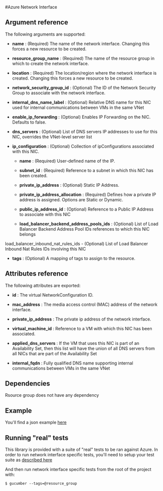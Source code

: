 #Azure Network Interface


## Argument reference

The following arguments are supported:

- **name** : (Required) The name of the network interface. Changing this forces a new resource to be created.

- **resource_group_name** : (Required) The name of the resource group in which to create the network interface.

- **location** : (Required) The location/region where the network interface is created. Changing this forces a new resource to be created.

- **network_security_group_id** : (Optional) The ID of the Network Security Group to associate with the network interface.

- **internal_dns_name_label** : (Optional) Relative DNS name for this NIC used for internal communications between VMs in the same VNet

- **enable_ip_forwarding** : (Optional) Enables IP Forwarding on the NIC. Defaults to false.

- **dns_servers** : (Optional) List of DNS servers IP addresses to use for this NIC, overrides the VNet-level server list

- **ip_configuration** : (Optional) Collection of ipConfigurations associated with this NIC.

  - **name** : (Required) User-defined name of the IP.

  - **subnet_id** : (Required) Reference to a subnet in which this NIC has been created.

  - **private_ip_address** : (Optional) Static IP Address.

  - **private_ip_address_allocation** : (Required) Defines how a private IP address is assigned. Options are Static or Dynamic.

  - **public_ip_address_id** : (Optional) Reference to a Public IP Address to associate with this NIC

  - **load_balancer_backend_address_pools_ids** : (Optional) List of Load Balancer Backend Address Pool IDs references to which this NIC belongs

load_balancer_inbound_nat_rules_ids - (Optional) List of Load Balancer Inbound Nat Rules IDs involving this NIC

- **tags** : (Optional) A mapping of tags to assign to the resource.


## Attributes reference

The following attributes are exported:

- **id** : The virtual NetworkConfiguration ID.

- **mac_address** : The media access control (MAC) address of the network interface.

- **private_ip_address** : The private ip address of the network interface.

- **virtual_machine_id** : Reference to a VM with which this NIC has been associated.

- **applied_dns_servers** : If the VM that uses this NIC is part of an Availability Set, then this list will have the union of all DNS servers from all NICs that are part of the Availability Set

- **internal_fqdn** : Fully qualified DNS name supporting internal communications between VMs in the same VNet

## Dependencies

Rsource group does not have any dependency

## Example

You'll find a json example [here](../../../internal/definitions/ni_create.json)

## Running "real" tests

This library is provided with a suite of "real" tests to be ran against Azure. In order to run network interface specific tests, you'll need to setup your test suite as [described here](../../../internal/)

And then run network interface specific tests from the root of the project with:

```
$ gucumber --tags=@resource_group
